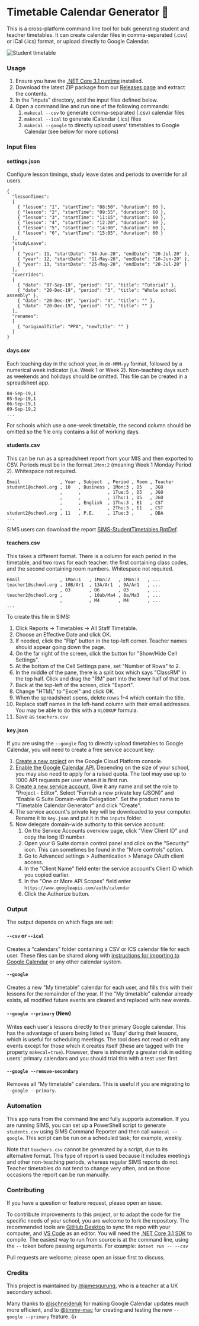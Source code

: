 # Timetable Calendar Generator :calendar:

This is a cross-platform command line tool for bulk generating student and teacher timetables. It can create calendar files in comma-separated (.csv) or iCal (.ics) format, or upload directly to Google Calendar.

![Student timetable](resources/example.png)

### Usage

1. Ensure you have the [.NET Core 3.1 runtime](https://dotnet.microsoft.com/download/dotnet-core/3.1) installed.
1. Download the latest ZIP package from our [Releases page](https://github.com/jamesgurung/timetable-calendar-generator/releases) and extract the contents.
1. In the "inputs" directory, add the input files defined below.
1. Open a command line and run one of the following commands:
    1. `makecal --csv` to generate comma-separated (.csv) calendar files
    1. `makecal --ical` to generate iCalendar (.ics) files
    1. `makecal --google` to directly upload users' timetables to Google Calendar (see below for more options)


### Input files

#### settings.json

Configure lesson timings, study leave dates and periods to override for all users.

```
{
  "lessonTimes":
  [
    { "lesson": "1", "startTime": "08:50", "duration": 60 },
    { "lesson": "2", "startTime": "09:55", "duration": 60 },
    { "lesson": "3", "startTime": "11:15", "duration": 60 },
    { "lesson": "4", "startTime": "12:20", "duration": 60 },
    { "lesson": "5", "startTime": "14:00", "duration": 60 },
    { "lesson": "6", "startTime": "15:05", "duration": 60 }
  ],
  "studyLeave":
  [
    { "year": 11, "startDate": "04-Jun-20", "endDate": "20-Jul-20" },
    { "year": 12, "startDate": "11-May-20", "endDate": "10-Jun-20" },
    { "year": 13, "startDate": "25-May-20", "endDate": "20-Jul-20" }
  ],
  "overrides":
  [
    { "date": "07-Sep-19", "period": "1", "title": "Tutorial" },
    { "date": "20-Dec-19", "period": "3", "title": "Whole school assembly" },
    { "date": "20-Dec-19", "period": "4", "title": "" },
    { "date": "20-Dec-19", "period": "5", "title": "" }
  ],
  "renames":
  [
    { "originalTitle": "PPA", "newTitle": "" }
  ]
}

```

#### days.csv

Each teaching day in the school year, in `dd-MMM-yy` format, followed by a numerical week indicator (i.e. Week 1 or Week 2). Non-teaching days such as weekends and holidays should be omitted. This file can be created in a spreadsheet app.

```
04-Sep-19,1
05-Sep-19,1
06-Sep-19,1
09-Sep-19,2
...
```
For schools which use a one-week timetable, the second column should be omitted so the file only contains a list of working days.

#### students.csv

This can be run as a spreadsheet report from your MIS and then exported to CSV. Periods must be in the format `1Mon:2` (meaning Week 1 Monday Period 2). Whitespace not required.

```
Email               , Year , Subject  , Period , Room , Teacher
student1@school.org , 10   , Business , 1Mon:3 , D5   , JGO
                    ,      ,          , 1Tue:5 , D5   , JGO
                    ,      ,          , 1Thu:1 , D5   , JGO
                    ,      , English  , 1Thu:3 , E1   , CST
                    ,      ,          , 2Thu:3 , E1   , CST
student2@school.org , 11   , P.E.     , 1Tue:3 ,      , DBA
...
```
SIMS users can download the report [SIMS-StudentTimetables.RptDef](https://github.com/jamesgurung/timetable-calendar-generator/raw/master/resources/SIMS-StudentTimetables.RptDef).

#### teachers.csv

This takes a different format. There is a column for each period in the timetable, and two rows for each teacher: the first containing class codes, and the second containing room numbers. Whitespace not required.

```
Email               , 1Mon:1   , 1Mon:2   , 1Mon:3   , ...
teacher1@school.org , 10B/Ar1  , 13A/Ar1  , 9A/Ar1   , ...
                    , O3       , O6       , O3       , ...
teacher2@school.org ,          , 10ab/Ma4 , 8a/Ma3   , ...
                    ,          , M4       , M4       , ...
...
```
To create this file in SIMS:

1. Click Reports -> Timetables -> All Staff Timetable.
1. Choose an Effective Date and click OK.
1. If needed, click the "Flip" button in the top-left corner. Teacher names should appear going down the page.
1. On the far right of the screen, click the button for "Show/Hide Cell Settings".
1. At the bottom of the Cell Settings pane, set "Number of Rows" to 2.
1. In the middle of the pane, there is a split box which says "ClassRM" in the top half. Click and drag the "RM" part into the lower half of that box.
1. Back at the top-left of the screen, click "Export".
1. Change "HTML" to "Excel" and click OK.
1. When the spreadsheet opens, delete rows 1-4 which contain the title.
1. Replace staff names in the left-hand column with their email addresses. You may be able to do this with a `VLOOKUP` formula.
1. Save as `teachers.csv`

#### key.json

If you are using the `--google` flag to directly upload timetables to Google Calendar, you will need to create a free service account key:

1. [Create a new project](https://console.cloud.google.com/projectcreate) on the Google Cloud Platform console.
1. [Enable the Google Calendar API.](https://console.cloud.google.com/apis/api/calendar-json.googleapis.com/overview) Depending on the size of your school, you may also need to apply for a raised quota. The tool may use up to 1000 API requests per user when it is first run.
1. [Create a new service account.](https://console.cloud.google.com/apis/credentials/serviceaccountkey) Give it any name and set the role to "Project - Editor". Select "Furnish a new private key (JSON)" and "Enable G Suite Domain-wide Delegation". Set the product name to "Timetable Calendar Generator" and click "Create".
1. The service account's private key will be downloaded to your computer. Rename it to `key.json` and put it in the `inputs` folder.
1. Now delegate domain-wide authority to this service account:
    1. On the Service Accounts overview page, click "View Client ID" and copy the long ID number.
    1. Open your G Suite domain control panel and click on the "Security" icon. This can sometimes be found in the "More controls" option.
    1. Go to Advanced settings > Authentication > Manage OAuth client access.
    1. In the "Client Name" field enter the service account's Client ID which you copied earlier.
    1. In the "One or More API Scopes" field enter `https://www.googleapis.com/auth/calendar`
    1. Click the Authorize button.


### Output

The output depends on which flags are set:

#### `--csv` or `--ical`
Creates a "calendars" folder containing a CSV or ICS calendar file for each user. These files can be shared along with [instructions for importing to Google Calendar](import-tutorial.md) or any other calendar system.

#### `--google`
Creates a new "My timetable" calendar for each user, and fills this with their lessons for the remainder of the year. If the "My timetable" calendar already exists, all modified future events are cleared and replaced with new events.

#### `--google --primary` (New)
Writes each user's lessons directly to their primary Google calendar. This has the advantage of users being listed as 'Busy' during their lessons, which is useful for scheduling meetings. The tool does not read or edit any events except for those which it creates itself (these are tagged with the property `makecal=true`). However, there is inherently a greater risk in editing users' primary calendars and you should trial this with a test user first.

#### `--google --remove-secondary`
Removes all "My timetable" calendars. This is useful if you are migrating to `--google --primary`.

### Automation

This app runs from the command line and fully supports automation. If you are running SIMS, you can set up a PowerShell script to generate `students.csv` using SIMS Command Reporter and then call `makecal --google`. This script can be run on a scheduled task; for example, weekly.

Note that `teachers.csv` cannot be generated by a script, due to its alternative format. This type of report is used because it includes meetings and other non-teaching periods, whereas regular SIMS reports do not. Teacher timetables do not tend to change very often, and on those occasions the report can be run manually.

### Contributing

If you have a question or feature request, please open an issue.

To contribute improvements to this project, or to adapt the code for the specific needs of your school, you are welcome to fork the repository. The recommended tools are [GitHub Desktop](https://desktop.github.com) to sync the repo with your computer, and [VS Code](https://code.visualstudio.com) as an editor. You will need the [.NET Core 3.1 SDK](https://dotnet.microsoft.com/download/dotnet-core/3.1) to compile. The easiest way to run from source is at the command line, using the `--` token before passing arguments. For example: `dotnet run -- --csv`

Pull requests are welcome; please open an issue first to discuss.

### Credits

This project is maintained by [@jamesgurung](https://github.com/jamesgurung), who is a teacher at a UK secondary school.

Many thanks to [@jschneideruk](https://github.com/jschneideruk) for making Google Calendar updates much more efficient, and to [@timmy-mac](https://github.com/timmy-mac) for creating and testing the new `--google --primary` feature. :+1:
